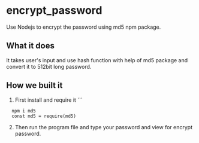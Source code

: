 # encrypt_password
Use Nodejs to encrypt the password using md5 npm package.

## What it does
It takes user's input and use hash function with help of md5 package and convert it to 512bit long password.

## How we built it
1. First install and require it ```
```
  npm i md5 
  const md5 = require(md5)
```

2. Then run the program file and type your password and view for encrypt password.

